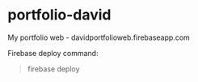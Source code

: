 # portfolio-david
My portfolio web - davidportfolioweb.firebaseapp.com

Firebase deploy command:

>firebase deploy
